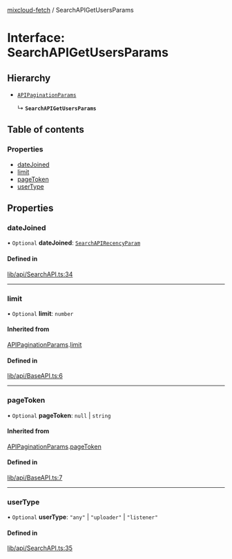 [mixcloud-fetch](../README.md) / SearchAPIGetUsersParams

# Interface: SearchAPIGetUsersParams

## Hierarchy

- [`APIPaginationParams`](APIPaginationParams.md)

  ↳ **`SearchAPIGetUsersParams`**

## Table of contents

### Properties

- [dateJoined](SearchAPIGetUsersParams.md#datejoined)
- [limit](SearchAPIGetUsersParams.md#limit)
- [pageToken](SearchAPIGetUsersParams.md#pagetoken)
- [userType](SearchAPIGetUsersParams.md#usertype)

## Properties

### dateJoined

• `Optional` **dateJoined**: [`SearchAPIRecencyParam`](../README.md#searchapirecencyparam)

#### Defined in

[lib/api/SearchAPI.ts:34](https://github.com/patrickkfkan/mixcloud-fetch/blob/e4ecdc8/src/lib/api/SearchAPI.ts#L34)

___

### limit

• `Optional` **limit**: `number`

#### Inherited from

[APIPaginationParams](APIPaginationParams.md).[limit](APIPaginationParams.md#limit)

#### Defined in

[lib/api/BaseAPI.ts:6](https://github.com/patrickkfkan/mixcloud-fetch/blob/e4ecdc8/src/lib/api/BaseAPI.ts#L6)

___

### pageToken

• `Optional` **pageToken**: ``null`` \| `string`

#### Inherited from

[APIPaginationParams](APIPaginationParams.md).[pageToken](APIPaginationParams.md#pagetoken)

#### Defined in

[lib/api/BaseAPI.ts:7](https://github.com/patrickkfkan/mixcloud-fetch/blob/e4ecdc8/src/lib/api/BaseAPI.ts#L7)

___

### userType

• `Optional` **userType**: ``"any"`` \| ``"uploader"`` \| ``"listener"``

#### Defined in

[lib/api/SearchAPI.ts:35](https://github.com/patrickkfkan/mixcloud-fetch/blob/e4ecdc8/src/lib/api/SearchAPI.ts#L35)
